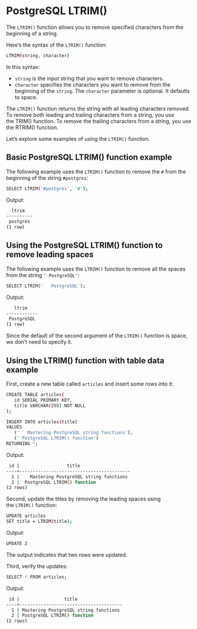 # PostgreSQL LTRIM()

The `LTRIM()` function allows you to remove specified characters from the beginning of a string.

Here’s the syntax of the `LTRIM()` function:

```bash
LTRIM(string, character)
```

In this syntax:

- `string` is the input string that you want to remove characters.
- `character` specifies the characters you want to remove from the beginning of the `string`. The `character` parameter is optional. It defaults to space.

The `LTRIM()` function returns the string with all leading characters removed. To remove both leading and trailing characters from a string, you use the TRIM() function. To remove the trailing characters from a string, you use the RTRIM() function.

Let’s explore some examples of using the `LTRIM()` function.

## Basic PostgreSQL LTRIM() function example

The following example uses the `LTRIM()` function to remove the `#` from the beginning of the string `#postgres`:

```bash
SELECT LTRIM('#postgres', '#');
```

Output:

```bash
  ltrim
----------
 postgres
(1 row)
```

## Using the PostgreSQL LTRIM() function to remove leading spaces

The following example uses the `LTRIM()` function to remove all the spaces from the string `' PostgreSQL'`:

```bash
SELECT LTRIM('   PostgreSQL');
```

Output:

```bash
   ltrim
------------
 PostgreSQL
(1 row)
```

Since the default of the second argument of the `LTRIM()` function is space, we don’t need to specify it.

## Using the LTRIM() function with table data example

First, create a new table called `articles` and insert some rows into it:

```bash
CREATE TABLE articles(
   id SERIAL PRIMARY KEY,
   title VARCHAR(255) NOT NULL
);

INSERT INTO articles(title)
VALUES
   ('   Mastering PostgreSQL string functions'),
   (' PostgreSQL LTRIM() function')
RETURNING *;
```

Output:

```bash
 id |                  title
----+------------------------------------------
  1 |    Mastering PostgreSQL string functions
  2 |  PostgreSQL LTRIM() function
(2 rows)
```

Second, update the titles by removing the leading spaces using the `LTRIM()` function:

```bash
UPDATE articles
SET title = LTRIM(title);
```

Output:

```bash
UPDATE 2
```

The output indicates that two rows were updated.

Third, verify the updates:

```bash
SELECT * FROM articles;
```

Output:

```bash
 id |                 title
----+---------------------------------------
  1 | Mastering PostgreSQL string functions
  2 | PostgreSQL LTRIM() function
(2 rows)
```